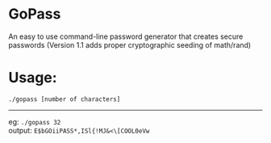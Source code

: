 # GoPass

An easy to use command-line password generator that creates secure passwords (Version 1.1 adds proper cryptographic
seeding of math/rand)

# Usage:

<code>./gopass [number of characters]</code><br>
<hr>
eg:
<code>./gopass 32</code><br>
output: <code>E$bGOiiPASS*,ISl{!MJ&<\[COOL0eVw</code>